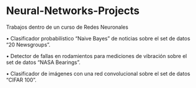 # Neural-Networks-Projects
Trabajos dentro de un curso de Redes Neuronales

•	Clasificador probabilístico “Naive Bayes” de noticias sobre el set de datos “20 Newsgroups”.

•	Detector de fallas en rodamientos para mediciones de vibración sobre el set de datos “NASA Bearings”.

•	Clasificador de imágenes con una red convolucional sobre el set de datos “CIFAR 100”. 
